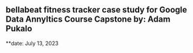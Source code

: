 ## bellabeat fitness tracker case study for Google Data Annyltics Course Capstone by: Adam Pukalo
**date: July 13, 2023
